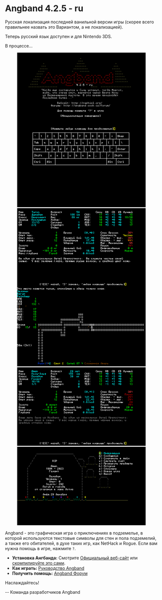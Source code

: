 # Angband 4.2.5 - ru

Русская локализация последней ванильной версии игры
(скорее всего правильнее назвать это Вариантом, а не локализацией).

Теперь русский язык доступен и для Nintendo 3DS. 

В процессе...


<p align="center">
<img src="screenshots/title.png" width="425"/>

<img src="screenshots/game.png" width="425"/>
  
<img src="screenshots/birth.png" width="425"/>
	
<img src="screenshots/death.png" width="425"/>
</p>

Angband - это графическая игра о приключениях в подземелье, в которой 
используются текстовые символы для стен и пола подземелий, а также 
его обитателей, в духе таких игр, как NetHack и Rogue.  Если вам нужна 
помощь в игре, нажмите `?`.

- **Установка Ангбанда:** Смотрите [Официальный веб-сайт](https://angband.github.io/angband/) или [скомпилируйте это сами](https://angband.readthedocs.io/en/latest/hacking/compiling.html).
- **Как играть:** [Руководство Angband](https://angband.readthedocs.io/en/latest/)
- **Получить помощь:** [Angband Форум](http://angband.oook.cz/forum/)

Наслаждайтесь!

-- Команда разработчиков Angband
